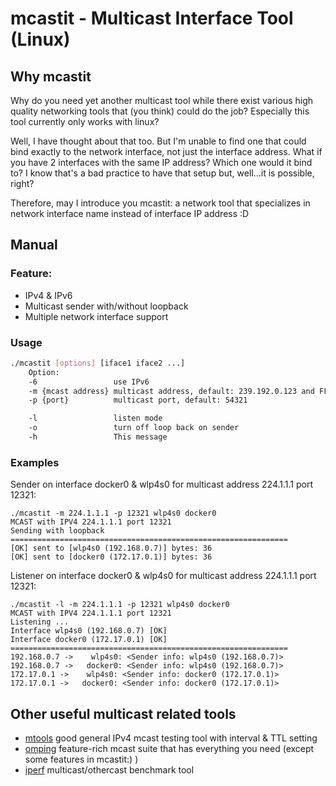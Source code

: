 # mcastit - Multicast Interface Tool (Linux)

## Why mcastit
Why do you need yet another multicast tool while there exist various high quality networking tools that (you think) could do the job? Especially this tool currently only works with linux?

Well, I have thought about that too. But I'm unable to find one that could bind exactly to the network interface, not just the interface address. What if you have 2 interfaces with the same IP address? Which one would it bind to? I know that's a bad practice to have that setup but, well...it is possible, right?

Therefore, may I introduce you mcastit: a network tool that specializes in network interface name instead of interface IP address :D

## Manual
### Feature:

 * IPv4 & IPv6
 * Multicast sender with/without loopback
 * Multiple network interface support


### Usage

```bash
./mcastit [options] [iface1 iface2 ...]
    Option:
    -6                 use IPv6
    -m {mcast address} multicast address, default: 239.192.0.123 and FFFE::1:FF47:0(v6)
    -p {port}          multicast port, default: 54321

    -l                 listen mode
    -o                 turn off loop back on sender
    -h                 This message
```
### Examples
Sender on interface docker0 & wlp4s0 for multicast address 224.1.1.1 port 12321:
```
./mcastit -m 224.1.1.1 -p 12321 wlp4s0 docker0
MCAST with IPV4 224.1.1.1 port 12321
Sending with loopback
==============================================================
[OK] sent to [wlp4s0 (192.168.0.7)] bytes: 36
[OK] sent to [docker0 (172.17.0.1)] bytes: 36
```

Listener on interface docker0 & wlp4s0 for multicast address 224.1.1.1 port 12321:
```
./mcastit -l -m 224.1.1.1 -p 12321 wlp4s0 docker0
MCAST with IPV4 224.1.1.1 port 12321
Listening ...
Interface wlp4s0 (192.168.0.7) [OK]
Interface docker0 (172.17.0.1) [OK]
==============================================================
192.168.0.7 ->    wlp4s0: <Sender info: wlp4s0 (192.168.0.7)>
192.168.0.7 ->   docker0: <Sender info: wlp4s0 (192.168.0.7)>
172.17.0.1 ->    wlp4s0: <Sender info: docker0 (172.17.0.1)>
172.17.0.1 ->   docker0: <Sender info: docker0 (172.17.0.1)>
```

## Other useful multicast related tools

 * [mtools](https://github.com/troglobit/mtools) good general IPv4 mcast testing tool with interval & TTL setting
 * [omping](https://github.com/troglobit/omping) feature-rich mcast suite that has everything you need (except some features in mcastit:) )
 * [iperf](https://iperf.fr/iperf-doc.php) multicast/othercast benchmark tool
 
